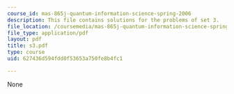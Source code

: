```yaml
---
course_id: mas-865j-quantum-information-science-spring-2006
description: This file contains solutions for the problems of set 3.
file_location: /coursemedia/mas-865j-quantum-information-science-spring-2006/627436d594fdd0f53653a750fe8b4fc1_s3.pdf
file_type: application/pdf
layout: pdf
title: s3.pdf
type: course
uid: 627436d594fdd0f53653a750fe8b4fc1

---
```

None
